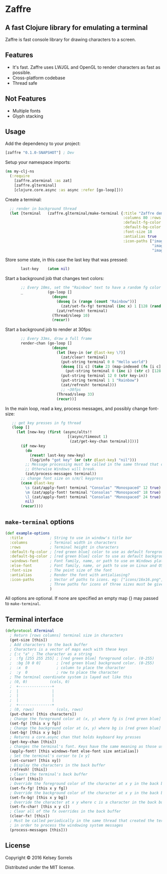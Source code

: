 # Zaffre

## A fast Clojure library for emulating a terminal

Zaffre is fast console library for drawing characters to a screen.

## Features
  * It's fast. Zaffre uses LWJGL and OpenGL to render characters as fast as possible.
  * Cross-platform codebase
  * Thread safe

## Not Features
  * Multiple fonts
  * Glyph stacking

## Usage

Add the dependency to your project:

```clojure
[zaffre "0.1.0-SNAPSHOT"] ; Dev
```

Setup your namespace imports:

```clojure
(ns my-clj-ns
  (:require
    [zaffre.aterminal :as zat]
    [zaffre.glterminal]
    [clojure.core.async :as async :refer [go-loop]]))
```

Create a terminal:

```clojure
  ;; render in background thread
  (let [terminal   (zaffre.glterminal/make-terminal {:title "Zaffre demo"
                                                     :columns 80 :rows 24
                                                     :default-fg-color [250 250 250]
                                                     :default-bg-color [5 5 8]
                                                     :font-size 18
                                                     :antialias true
                                                     :icon-paths ["images/icon-16x16.png"
                                                                  "images/icon-32x32.png"
                                                                  "images/icon-128x128.png"]})
```

Store some state, in this case the last key that was pressed:

```clojure
       last-key    (atom nil)
```

Start a background job that changes text colors:

```clojure
       ;; Every 10ms, set the "Rainbow" text to have a random fg color
       _           (go-loop []
                     (dosync
                       (doseq [x (range (count "Rainbow"))]
                         (zat/set-fx-fg! terminal (inc x) 1 [128 (rand 255) (rand 255)])))
                       (zat/refresh! terminal)
                     (Thread/sleep 10)
                     (recur))
```

Start a background job to render at 30fps:

```clojure
       ;; Every 33ms, draw a full frame
       render-chan (go-loop []
                     (dosync
                       (let [key-in (or @last-key \?)]
                         (zat/clear! terminal)
                         (put-string terminal 0 0 "Hello world")
                         (doseq [[i c] (take 23 (map-indexed (fn [i c] [i (char c)]) (range (int \a) (int \z))))]
                           (put-string terminal 0 (inc i) (str c) [128 (* 10 i) 0] [0 0 50]))
                         (put-string terminal 12 0 (str key-in))
                         (put-string terminal 1 1 "Rainbow")
                         (zat/refresh! terminal)))
                         ;; ~30fps
                       (Thread/sleep 33)
                       (recur))]
```

In the main loop, read a key, process messages, and possibly change font-size:

```clojure
   ;; get key presses in fg thread
   (loop []
     (let [new-key (first (async/alts!!
                            [(async/timeout 1)
                             (zat/get-key-chan terminal)]))]
       (if new-key
         (do
           (reset! last-key new-key)
           (log/info "got key" (or (str @last-key) "nil")))
         ;; Message processing must be called in the same thread that creates the terminal.
         ;; Otherwise Windows will break.
         (zat/process-messages terminal))
       ;; change font size on s/m/l keypress
       (case @last-key
         \s (zat/apply-font! terminal "Consolas" "Monospaced" 12 true)
         \m (zat/apply-font! terminal "Consolas" "Monospaced" 18 true)
         \l (zat/apply-font! terminal "Consolas" "Monospaced" 24 true)
         nil)
       (recur))))
```

## `make-terminal` options

```clojure
(def example-options
  :title            ; String to use in window's title bar
  :columns          ; Terminal width in characters
  :rows             ; Terminal height in characters
  :default-fg-color ; [red green blue] color to use as default foreground color. (0-255)
  :default-bg-color ; [red green blue] color to use as default background color. (0-255)
  :windows-font     ; Font family, name, or path to use on Windows platform. eg: "Courier New", "./fonts/my-font.ttf"
  :else-font        ; Font family, name, or path to use on Linux and OS X platforms. eg: "Monospaced", "./fonts/my-font.ttf"
  :font-size        ; The point size of the font
  :antialias        ; Render the font with antialiasing?
  :icon-paths       ; Vector of paths to icons. eg: ["icons/16x16.png", "icons/32x32.png", "icons/128x128.png"]
                    ; Three paths for icons of three sizes must be given in this order: 16x16, 32x32, 128x128
                    )
```

All options are optional. If none are specified an empty map {} may passed to `make-terminal`.


## Terminal interface

```clojure
(defprotocol ATerminal
  ; Return [rows columns] terminal size in characters
  (get-size [this])
  ; Add characters to the back buffer
  ; Characters is a vector of maps each with these keys
  ; {:c "a" ; The character as a string
  ;  :fg [255 255 255] ; [red green blue] foreground color. (0-255)
  ;  :bg [0 0 0]       ; [red green blue] background color. (0-255)
  ;  :x  0             ; column to place the character
  ;  :y  0             ; row to place the character
  ; The terminal coordinate system is layed out like this
  ; (0, 0)          (cols, 0)
  ;  +---------------+
  ;  |               |
  ;  |               |
  ;  |               |
  ;  +---------------+
  ; (0, rows)          (cols, rows)
  (put-chars! [this characters])
  ; Change the foreground color at (x, y) where fg is [red green blue] (0-255)
  (set-fg! [this x y fg])
  ; Change the background color at (x, y) where bg is [red green blue] (0-255)
  (set-bg! [this x y bg])
  ; Returns a core.async chan that holds keyboard key presses
  (get-key-chan [this])
  ; Changes the terminal's font. Keys have the same meaning as those used in make-terminal options
  (apply-font! [this windows-font else-font size antialias])
  ; Set the terminal's cursor to [x y]
  (set-cursor! [this xy])
  ; Display the characters in the back buffer
  (refresh! [this])
  ; Clears the terminal's back buffer
  (clear! [this])
  ; Override the foreground color of the character at x y in the back buffer
  (set-fx-fg! [this x y fg])
  ; Override the background color of the character at x y in the back buffer
  (set-fx-bg! [this x y bg])
  ; Override the character at x y where c is a character in the back buffer
  (set-fx-char! [this x y c])
  ; Clear all of the fx overrides in the back buffer
  (clear-fx! [this])
  ; Must be called periodically in the same thread that created the terminal using make-terminal
  ; in order to process the windowing system messages
  (process-messages [this]))

```

## License

Copyright © 2016 Kelsey Sorrels

Distributed under the MIT license.

